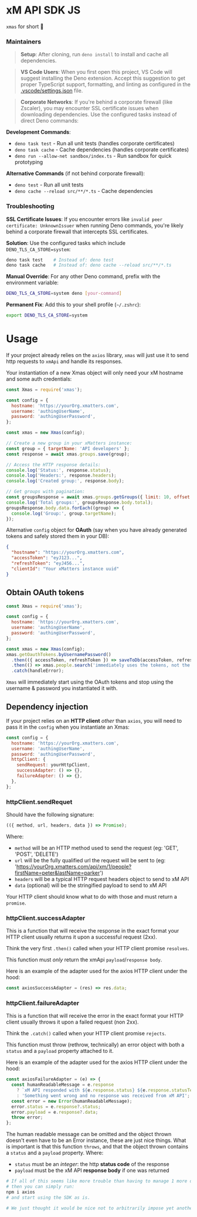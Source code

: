# xM API SDK JS

`xmas` for short 🎄

### Maintainers

> **Setup**: After cloning, run `deno install` to install and cache all dependencies.

> **VS Code Users**: When you first open this project, VS Code will suggest installing the Deno
> extension. Accept this suggestion to get proper TypeScript support, formatting, and linting as
> configured in the [.vscode/settings.json](.vscode/settings.json) file.

> **Corporate Networks**: If you're behind a corporate firewall (like Zscaler), you may encounter
> SSL certificate issues when downloading dependencies. Use the configured tasks instead of direct
> Deno commands:

**Development Commands**:

- `deno task test` - Run all unit tests (handles corporate certificates)
- `deno task cache` - Cache dependencies (handles corporate certificates)
- `deno run --allow-net sandbox/index.ts` - Run sandbox for quick prototyping

**Alternative Commands** (if not behind corporate firewall):

- `deno test` - Run all unit tests
- `deno cache --reload src/**/*.ts` - Cache dependencies

### Troubleshooting

**SSL Certificate Issues**: If you encounter errors like `invalid peer certificate: UnknownIssuer`
when running Deno commands, you're likely behind a corporate firewall that intercepts SSL
certificates.

**Solution**: Use the configured tasks which include `DENO_TLS_CA_STORE=system`:

```bash
deno task test    # Instead of: deno test
deno task cache   # Instead of: deno cache --reload src/**/*.ts
```

**Manual Override**: For any other Deno command, prefix with the environment variable:

```bash
DENO_TLS_CA_STORE=system deno [your-command]
```

**Permanent Fix**: Add this to your shell profile (`~/.zshrc`):

```bash
export DENO_TLS_CA_STORE=system
```

# Usage

If your project already relies on the `axios` library, `xmas` will just use it to send http requests
to `xmApi` and handle its responses.

Your instantiation of a new Xmas object will only need your xM hostname and some auth credentials:

```js
const Xmas = require('xmas');

const config = {
  hostname: 'https://yourOrg.xmatters.com',
  username: 'authingUserName',
  password: 'authingUserPassword',
};

const xmas = new Xmas(config);

// Create a new group in your xMatters instance:
const group = { targetName: 'API developers' };
const response = await xmas.groups.save(group);

// Access the HTTP response details:
console.log('Status:', response.status);
console.log('Headers:', response.headers);
console.log('Created group:', response.body);

// Get groups with pagination:
const groupsResponse = await xmas.groups.getGroups({ limit: 10, offset: 0 });
console.log('Total groups:', groupsResponse.body.total);
groupsResponse.body.data.forEach((group) => {
  console.log('Group:', group.targetName);
});
```

Alternative `config` object for **OAuth** (say when you have already generated tokens and safely
stored them in your DB):

```json
{
  "hostname": "https://yourOrg.xmatters.com",
  "accessToken": "eyJ123...",
  "refreshToken": "eyJ456...",
  "clientId": "Your xMatters instance uuid"
}
```

## Obtain OAuth tokens

```js
const Xmas = require('xmas');

const config = {
  hostname: 'https://yourOrg.xmatters.com',
  username: 'authingUserName',
  password: 'authingUserPassword',
};

const xmas = new Xmas(config);
xmas.getOauthTokens.byUsernamePassword()
  .then(({ accessToken, refreshToken }) => saveToDb(accessToken, refreshToken))
  .then(() => xmas.people.search('immediately uses the tokens, not the creds set in config'))
  .catch(handleError);
```

`Xmas` will immediately start using the OAuth tokens and stop using the username & password you
instantiated it with.

## Dependency injection

If your project relies on an **HTTP client** _other_ than `axios`, you will need to pass it in the
`config` when you instantiate an Xmas:

```js
const config = {
  hostname: 'https://yourOrg.xmatters.com',
  username: 'authingUserName',
  password: 'authingUserPassword',
  httpClient: {
    sendRequest: yourHttpClient,
    successAdapter: () => {},
    failureAdapter: () => {},
  },
};
```

### httpClient.sendRequet

Should have the following signature:

```js
(({ method, url, headers, data }) => Promise);
```

Where:

- `method` will be an HTTP method used to send the request (eg: 'GET', 'POST', 'DELETE')
- `url` will be the fully qualified url the request will be sent to (eg:
  'https://yourOrg.xmatters.com/api/xm/1/people?firstName=peter&lastName=parker')
- `headers` will be a typical HTTP request headers object to send to xM API
- `data` (optional) will be the stringified payload to send to xM API

Your HTTP client should know what to do with those and must return a `promise`.

### httpClient.successAdapter

This is a function that will receive the response in the exact format your HTTP client usually
returns it upon a successful request (2xx).

Think the very first `.then()` called when your HTTP client promise `resolves`.

This function must _only_ return the xmApi `payload`/`response body`.

Here is an example of the adapter used for the axios HTTP client under the hood:

```js
const axiosSuccessAdapter = (res) => res.data;
```

### httpClient.failureAdapter

This is a function that will receive the error in the exact format your HTTP client usually throws
it upon a failed request (non 2xx).

Think the `.catch()` called when your HTTP client promise `rejects`.

This function must throw (rethrow, technically) an error object with both a `status` and a `payload`
property attached to it.

Here is an example of the adapter used for the axios HTTP client under the hood:

```js
const axiosFailureAdapter = (e) => {
  const humanReadableMessage = e.response
    ? `xM API responded with ${e.response.status} ${e.response.statusText}`
    : 'Something went wrong and no response was received from xM API';
  const error = new Error(humanReadableMessage);
  error.status = e.response?.status;
  error.payload = e.response?.data;
  throw error;
};
```

The human readable message can be omitted and the object thrown doesn't even have to be an Error
instance, these are just nice things. What is important is that this function `throws`, and that the
object thrown contains a `status` and a `payload` property. Where:

- `status` must be an _integer_: the http **status code** of the response
- `payload` must be the xM API **response body** if one was returned

```sh
# If all of this seems like more trouble than having to manage 1 more dependency in your project,
# then you can simply run:
npm i axios
# and start using the SDK as is.

# We just thought it would be nice not to arbitrarily impose yet another dependency on your project.
```
